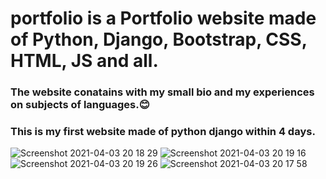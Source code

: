 # portfolio is a Portfolio website made of Python, Django, Bootstrap, CSS, HTML, JS and all.
  
  ### The website conatains with my small bio and my experiences on subjects of languages.😊
  ### This is my first website made of python django within 4 days.
  
  
  ![Screenshot 2021-04-03 20 18 29](https://user-images.githubusercontent.com/43946793/113482755-b5842c00-94bd-11eb-8fe6-120a7369029a.png)
![Screenshot 2021-04-03 20 19 16](https://user-images.githubusercontent.com/43946793/113482760-b74def80-94bd-11eb-8b6d-ca97fde71147.png)
![Screenshot 2021-04-03 20 19 26](https://user-images.githubusercontent.com/43946793/113482761-b7e68600-94bd-11eb-9d50-2242bf7ef0b4.png)
![Screenshot 2021-04-03 20 17 58](https://user-images.githubusercontent.com/43946793/113482764-b87f1c80-94bd-11eb-9262-587db322d331.png)

